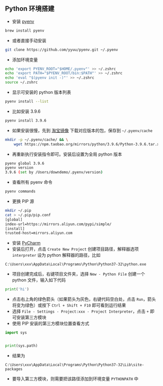 ## Python 环境搭建

* 安装 [pyenv](https://github.com/pyenv/pyenv)

```sh
brew install pyenv
```

* 或者直接手动安装

```sh
git clone https://github.com/yyuu/pyenv.git ~/.pyenv
```

* 添加环境变量

```sh
echo 'export PYENV_ROOT="$HOME/.pyenv"' >> ~/.zshrc
echo 'export PATH="$PYENV_ROOT/bin:$PATH"' >> ~/.zshrc
echo 'eval "$(pyenv init -)"' >> ~/.zshrc
source ~/.zshrc
```

* 显示可安装的 python 版本列表

```sh
pyenv install --list
```

* 比如安装 3.9.6

```sh
pyenv install 3.9.6
```

* 如果安装很慢，先到 [淘宝镜像](https://npm.taobao.org/mirrors/python/) 下载对应版本的包，保存到 `~/.pyenv/cache`

```sh
mkdir -p ~/.pyenv/cache/ && \
    wget https://npm.taobao.org/mirrors/python/3.9.6/Python-3.9.6.tar.xz -P ~/.pyenv/cache/
```

* 再重新执行安装指令即可。安装后设置为全局 python 版本

```sh
pyenv global 3.9.6
pyenv version
3.9.6 (set by /Users/downdemo/.pyenv/version)
```

* 查看所有 pyenv 命令

```sh
pyenv commands
```

* 更换 PIP 源

```sh
mkdir ~/.pip
cat > ~/.pip/pip.conf
[global]
index-url=https://mirrors.aliyun.com/pypi/simple/
[install]
trusted-host=mirrors.aliyun.com
```

* 安装 [PyCharm](https://www.jetbrains.com/pycharm/download/#section=windows)
* 安装后打开，点击 `Create New Project` 创建项目路径，解释器选项 `interpreter` 设为 python 解释器的路径，比如

```
C:\Users\xxx\AppData\Local\Programs\Python\Python37-32\python.exe
```

* 项目创建完成后，右键项目文件夹，选择 `New - Python File` 创建一个 python 文件，输入如下代码

```py
print('hi')
```

* 点击右上角的绿色箭头（如果箭头为灰色，右键代码空白处，点击 `Run`，箭头将变为绿色）或按下 `Ctrl + Shift + F10` 即可看到运行结果
* 选择 `File - Settings - Project:xxx - Project Interpreter`，点击 `+` 即可安装第三方模块
* 使用 PIP 安装的第三方模块位置查看方式

```py
import sys


print(sys.path)
```

* 结果为

```
C:\Users\xxx\AppData\Local\Programs\Python\Python37-32\Lib\site-packages
```

* 要导入第三方模块，则需要把该路径添加到环境变量 `PYTHONPATH` 中
